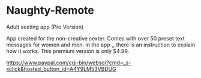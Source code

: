 # Naughty-Remote
Adult sexting app (Pro Version)

App created for the non-creative sexter.
Comes with over 50 preset text messages for women and men.
In the app ,, there is an instruction to explain how it works.
This premium version is only $4.99.

https://www.paypal.com/cgi-bin/webscr?cmd=_s-xclick&hosted_button_id=A4Y9LM53VBDUG




  
  
  
  
  
  
 
